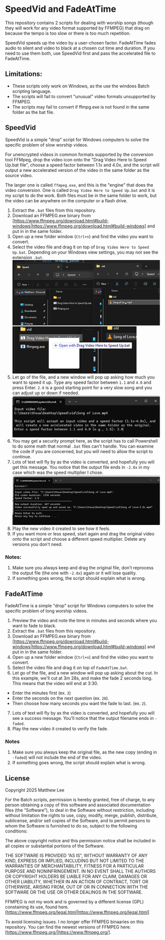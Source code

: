 # SpeedVid and FadeAtTime

This repository contains 2 scripts for dealing with worship songs (though they will work for any video format supported by FFMPEG) that drag on because the tempo is too slow or there is too much repetition.

SpeedVid speeds up the video by a user-chosen factor. FadeAtTime fades audio to silent and video to black at a chosen cut time and duration. If you need to use them both, use SpeedVid first and pass the accelerated file to FadeAtTime.

## Limitations:

- These scripts only work on Windows, as the use the windoes Batch scripting language.
- The scripts will fail to convert "unusual" video formats unsupported by FFMPEG.
- The scripts may fail to convert if ffmpg.exe is not found in the same folder as the bat file.

## SpeedVid

SpeedVid is a simple "drop" script for Windows computers to solve the specific problem of slow worship videos. 

For unencrypted videos in common formats supported by the conversion tool FFMpeg, drop the video icon onto the "Drag Video Here to Speed Up.bat file", choose a speed factor between 1.1x and 4.0x, and the script will output a new accelerated version of the video in the same folder as the source video.

The larger one is called `ffmpeg.exe`, and this is the "engine" that does the video conversion.
One is called `Drag Video Here to Speed Up.bat` and it is my script to do the work. Both files must be in the same folder to work, but the video can be anywhere on the computer or a flash drive.

1. Extract the `.bat` files from this repository.
2. Download an FFMPEG.exe binary from [https://www.ffmpeg.org/download.html#build-windows|https://www.ffmpeg.org/download.html#build-windows] and put in in the same folder.
3. Open up a new folder window (`Ctrl+n`) and find the video you want to convert.
4. Select the video file and drag it on top of `Drag Video Here to Speed Up.bat`. Depending on your Windows view settings, you may not see the extension `.bat`.
![Selecting a file](/img/select.png)
![Dragging and dropping the video on the script.](/img/drop.png)
5. Let go of the file, and a new window will pop up asking how much you want to speed it up. Type any speed factor between `1.1` and `4.0` and press Enter. `2.0` is a good starting point for a very slow song and you can adjust up or down if needed.
![Choosing a speed factor.](/img/Input.png)
6. You may get a security prompt here, as the script has to call Powershell to do some math that normal `.bat` files can't handle. You can examine the code if you are concerned, but you will need to allow the script to continue. 
7. Lots of text will fly by as the video is converted, and hopefully you will get this message. You notice that the output file ends in `-2.0x` in my case which was the speed multiplier I chose.
![Success](/img/output.png)
8. Play the new video it created to see how it feels. 
9. If you want more or less speed, start again and drag the original video onto the script and choose a different speed multiplier. Delete any versions you don't need. 
### Notes:
1. Make sure you always keep and drag the original file, don't reprocess the output file (the one with `-2.0x`) again or it will lose quality.  
2. If something goes wrong, the script should explain what is wrong.

## FadeAtTime 

FadeAtTime is a simple "drop" script for Windows computers to solve the specific problem of long worship videos.

1. Preview the video and note the time in minutes and seconds where you want to fade to black.
2. Extract the `.bat` files from this repository.
3. Download an FFMPEG.exe binary from [https://www.ffmpeg.org/download.html#build-windows|https://www.ffmpeg.org/download.html#build-windows] and put in in the same folder.
4. Open up a new folder window (`Ctrl+n`) and find the video you want to convert.
5. Select the video file and drag it on top of `FadeAtTime.bat`.
6. Let go of the file, and a new window will pop up asking about the cut. In this example, we'll cut at 3m 28s, and make the fade 2 seconds long. This means that the video will end at 3:30.
  - Enter the minutes first (ex. `3`)
  - Enter the seconds on the next question (ex. `28`).
  - Then choose how many seconds you want the fade to last. (ex. `2`).
7. Lots of text will fly by as the video is converted, and hopefully you will see a success message. You'll notice that the output filename ends in `-faded`.
8. Play the new video it created to verify the fade. 

### Notes
1. Make sure you always keep the original file, as the new copy (ending in `-faded`) will not include the end of the video.  
2. If something goes wrong, the script should explain what is wrong.

## License

Copyright 2025 Matthew Lee

For the Batch scripts, permission is hereby granted, free of charge, to any person obtaining a copy of this software and associated documentation files (the “Software”), to deal in the Software without restriction, including without limitation the rights to use, copy, modify, merge, publish, distribute, sublicense, and/or sell copies of the Software, and to permit persons to whom the Software is furnished to do so, subject to the following conditions:

The above copyright notice and this permission notice shall be included in all copies or substantial portions of the Software.

THE SOFTWARE IS PROVIDED “AS IS”, WITHOUT WARRANTY OF ANY KIND, EXPRESS OR IMPLIED, INCLUDING BUT NOT LIMITED TO THE WARRANTIES OF MERCHANTABILITY, FITNESS FOR A PARTICULAR PURPOSE AND NONINFRINGEMENT. IN NO EVENT SHALL THE AUTHORS OR COPYRIGHT HOLDERS BE LIABLE FOR ANY CLAIM, DAMAGES OR OTHER LIABILITY, WHETHER IN AN ACTION OF CONTRACT, TORT OR OTHERWISE, ARISING FROM, OUT OF OR IN CONNECTION WITH THE SOFTWARE OR THE USE OR OTHER DEALINGS IN THE SOFTWARE.

FFMPEG is not my work and is governed by a different license (GPL) constaining its use, found here.
[https://www.ffmpeg.org/legal.html|https://www.ffmpeg.org/legal.html]

To avoid licensing issues. I no longer offer FFMPEG binaaries on this repository. You can find the newest versions of FFMPEG here: [https://www.ffmpeg.org/|https://www.ffmpeg.org/].